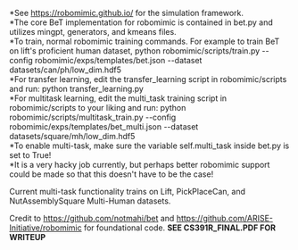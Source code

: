 *See https://robomimic.github.io/ for the simulation framework. \
*The core BeT implementation for robomimic is contained in bet.py and utilizes mingpt, generators, and kmeans files. \
*To train, normal robomimic training commands. For example to train BeT on lift's proficient human dataset, python robomimic/scripts/train.py --config robomimic/exps/templates/bet.json --dataset datasets/can/ph/low_dim.hdf5 \
*For transfer learning, edit the transfer_learning script in robomimic/scripts and run: python transfer_learning.py\
*For multitask learning, edit the multi_task training script in robomimic/scripts to your liking and run: python robomimic/scripts/multitask_train.py --config robomimic/exps/templates/bet_multi.json --dataset datasets/square/mh/low_dim.hdf5 \
*To enable multi-task, make sure the variable self.multi_task inside bet.py is set to True! \
*It is a very hacky job currently, but perhaps better robomimic support could be made so that this doesn't have to be the case! 

Current multi-task functionality trains on Lift, PickPlaceCan, and NutAssemblySquare Multi-Human datasets. 

Credit to https://github.com/notmahi/bet and https://github.com/ARISE-Initiative/robomimic for foundational code.
**SEE CS391R_FINAL.PDF FOR WRITEUP**
